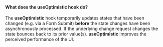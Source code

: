 #### What does the **useOptimistic** hook do?

The **useOptimistic** hook temporarily updates states that have been changed (e.g. via a Form Submit) **before** the state changes have been asynchronously processed. If the underlying change request changes the state bounces back to its prior value(s). **useOptimistic** improves the perceived performance of the UI.